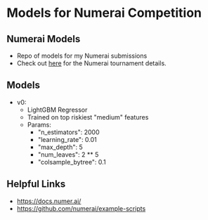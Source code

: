 # Models for Numerai Competition

## Numerai Models
* Repo of models for my Numerai submissions
* Check out [here](https://numer.ai/tournament) for the Numerai tournament details.

## Models
* v0: 
  * LightGBM Regressor
  * Trained on top riskiest "medium" features
  * Params:
    * "n_estimators": 2000
    * "learning_rate": 0.01
    * "max_depth": 5
    * "num_leaves": 2 ** 5
    * "colsample_bytree": 0.1

## Helpful Links
* https://docs.numer.ai/
* https://github.com/numerai/example-scripts
